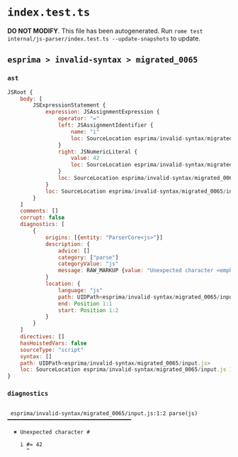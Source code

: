 # `index.test.ts`

**DO NOT MODIFY**. This file has been autogenerated. Run `rome test internal/js-parser/index.test.ts --update-snapshots` to update.

## `esprima > invalid-syntax > migrated_0065`

### `ast`

```javascript
JSRoot {
	body: [
		JSExpressionStatement {
			expression: JSAssignmentExpression {
				operator: "="
				left: JSAssignmentIdentifier {
					name: "i"
					loc: SourceLocation esprima/invalid-syntax/migrated_0065/input.js 1:0-1:1 (i)
				}
				right: JSNumericLiteral {
					value: 42
					loc: SourceLocation esprima/invalid-syntax/migrated_0065/input.js 1:5-1:7
				}
				loc: SourceLocation esprima/invalid-syntax/migrated_0065/input.js 1:0-1:7
			}
			loc: SourceLocation esprima/invalid-syntax/migrated_0065/input.js 1:0-1:7
		}
	]
	comments: []
	corrupt: false
	diagnostics: [
		{
			origins: [{entity: "ParserCore<js>"}]
			description: {
				advice: []
				category: ["parse"]
				categoryValue: "js"
				message: RAW_MARKUP {value: "Unexpected character <emphasis>#</emphasis>"}
			}
			location: {
				language: "js"
				path: UIDPath<esprima/invalid-syntax/migrated_0065/input.js>
				end: Position 1:1
				start: Position 1:2
			}
		}
	]
	directives: []
	hasHoistedVars: false
	sourceType: "script"
	syntax: []
	path: UIDPath<esprima/invalid-syntax/migrated_0065/input.js>
	loc: SourceLocation esprima/invalid-syntax/migrated_0065/input.js 1:0-2:0
}
```

### `diagnostics`

```

 esprima/invalid-syntax/migrated_0065/input.js:1:2 parse(js) ━━━━━━━━━━━━━━━━━━━━━━━━━━━━━━━━━━━━━━━

  ✖ Unexpected character #

    i #= 42
      ^


```

